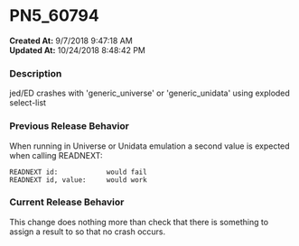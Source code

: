 # PN5_60794

**Created At:** 9/7/2018 9:47:18 AM  
**Updated At:** 10/24/2018 8:48:42 PM  


### Description

jed/ED crashes with 'generic\_universe' or 'generic\_unidata' using exploded select-list



### Previous Release Behavior

When running in Universe or Unidata emulation a second value is expected when calling READNEXT:

```
READNEXT id:            would fail
READNEXT id, value:     would work
```



### Current Release Behavior

This change does nothing more than check that there is something to assign a result to so that no crash occurs.
